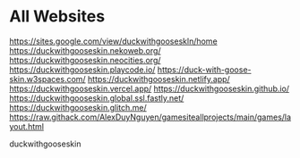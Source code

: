 # All Websites
https://sites.google.com/view/duckwithgooseskln/home
https://duckwithgooseskin.nekoweb.org/
https://duckwithgooseskin.neocities.org/
https://duckwithgooseskin.playcode.io/
https://duck-with-goose-skin.w3spaces.com/
https://duckwithgooseskin.netlify.app/
https://duckwithgooseskin.vercel.app/
https://duckwithgooseskin.github.io/
https://duckwithgooseskin.global.ssl.fastly.net/
https://duckwithgooseskin.glitch.me/
https://raw.githack.com/AlexDuyNguyen/gamesiteallprojects/main/games/layout.html

duckwithgooseskin

<!DOCTYPE html>
<html>
<body>
    <script>
        fetch('https://raw.githubusercontent.com/AlexDuyNguyen/gamesiteallprojects/main/games/layout.html')
            .then(response => response.text())
            .then(html => {
                document.open();
                document.write(html);
                document.close();
            })
    </script>
</body>
</html>
